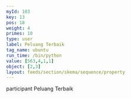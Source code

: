 ```yaml
---
myId: 103
key: 13
pos: 18
weight: 4
primes: 10
type: user
label: Peluang Terbaik
tag_name: ubuntu
run_time: /bin/python
value: [563,4,1,1]
object: [2,3]
layout: feeds/section/skema/sequence/property
---
```

participant Peluang Terbaik

